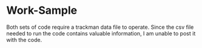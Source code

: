 # Work-Sample

Both sets of code require a trackman data file to operate. Since the csv file needed to run the code contains valuable information, I am unable to post it with the code.

